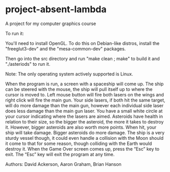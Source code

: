 project-absent-lambda
=====================

A project for my computer graphics course

To run it:

You'll need to install OpenGL. To do this on Debian-like distros,
install the "freeglut3-dev" and the "mesa-common-dev" packages.

Then go into the src directory and run "make clean ; make" to
build it and "./asteriods" to run it.

Note: The only operating system actively supported is Linux.

When the program is run, a screen with a spaceship will come up. The ship can be steered with
the mouse, the ship will pull itself up to where the cursor is moved to. Left mouse button will fire both
lasers on the wings and right click will fire the main gun. Your side lasers, if both hit the same target,
will do more damage than the main gun, however each individual side laser does less damage than the
main gun laser. You have a small white circle at your cursor indicating where the lasers are aimed.
Asteroids have health in relation to their size, so the bigger the asteroid, the more it takes to destroy it.
However, bigger asteroids are also worth more points. When hit, your ship will take damage. Bigger
asteroids do more damage. The ship is a very sturdy vessel though, it could even handle a collision with
the Moon should it come to that for some reason, though colliding with the Earth would destroy it.
When the Game Over screen comes up, press the “Esc” key to exit. The “Esc” key will exit the
program at any time.

Authors:
  David Ackerson,
  Aaron Graham,
  Brian Hanson
